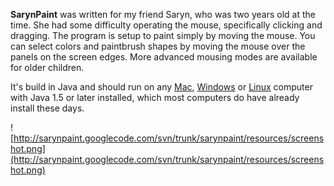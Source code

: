 **SarynPaint** was written for my friend Saryn, who was two years old at the time. She had some difficulty operating the mouse, specifically clicking and dragging.  The program is setup to paint simply by moving the mouse.  You can select colors and paintbrush shapes by moving the mouse over the panels on the screen edges.  More advanced mousing modes are available for older children.

It's build in Java and should run on any [Mac](http://sarynpaint.googlecode.com/files/sarynpaint.dmg), [Windows](http://sarynpaint.googlecode.com/files/sarynpaint.jar) or [Linux](http://sarynpaint.googlecode.com/files/sarynpaint.jar) computer with Java 1.5 or later installed, which most computers do have already install these days.

![http://sarynpaint.googlecode.com/svn/trunk/sarynpaint/resources/screenshot.png](http://sarynpaint.googlecode.com/svn/trunk/sarynpaint/resources/screenshot.png)